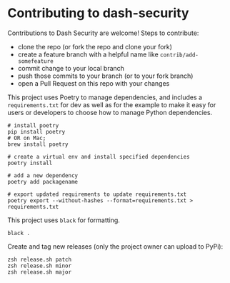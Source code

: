 # Contributing to dash-security

Contributions to Dash Security are welcome! Steps to contribute: 
* clone the repo (or fork the repo and clone your fork)
* create a feature branch with a helpful name like `contrib/add-somefeature`
* commit change to your local branch
* push those commits to your branch (or to your fork branch)
* open a Pull Request on this repo with your changes


This project uses Poetry to manage dependencies, and includes a `requirements.txt` for dev as well as for the example to make it easy for users or developers to choose how to manage Python dependencies. 

```shell
# install poetry
pip install poetry 
# OR on Mac; 
brew install poetry

# create a virtual env and install specified dependencies
poetry install 

# add a new dependency
poetry add packagename

# export updated requirements to update requirements.txt
poetry export --without-hashes --format=requirements.txt > requirements.txt
```

This project uses `black` for formatting. 
```shell
black .
```

Create and tag new releases (only the project owner can upload to PyPi):
```shell
zsh release.sh patch
zsh release.sh minor
zsh release.sh major
```